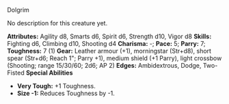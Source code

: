 Dolgrim

No description for this creature yet.

**Attributes:** Agility d8, Smarts d6, Spirit d6, Strength d10, Vigor
d8
**Skills:** Fighting d6, Climbing d10, Shooting d4
**Charisma:** -; **Pace:** 5; **Parry:** 7; **Toughness:** 7 (1)
**Gear:** Leather armour (+1), morningstar (Str+d8), short spear
(Str+d6; Reach 1"; Parry +1), medium shield (+1 Parry), light crossbow
(Shooting; range 15/30/60; 2d6; AP 2)
**Edges:** Ambidextrous, Dodge, Two-Fisted
**Special Abilities**
- **Very Tough:** +1 Toughness.
- **Size -1:** Reduces Toughness by -1.

